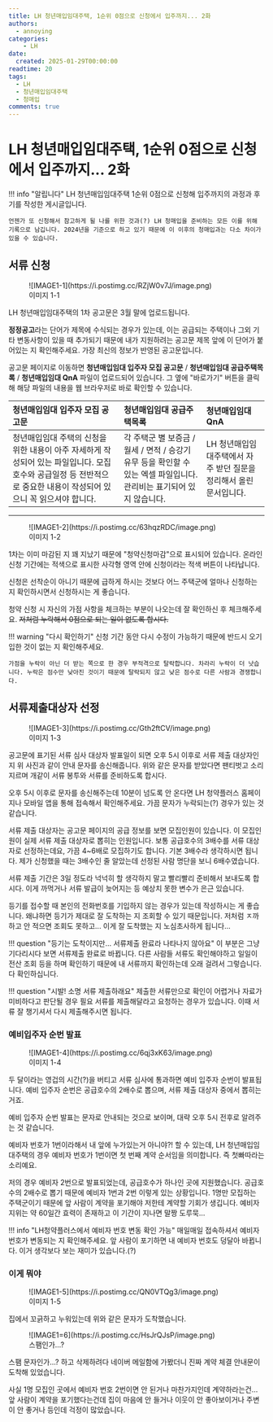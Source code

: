 ```yaml
---
title: LH 청년매입임대주택, 1순위 0점으로 신청에서 입주까지... 2화
authors:
  - annoying
categories:
    - LH
date: 
  created: 2025-01-29T00:00:00
readtime: 20
tags:
  - LH
  - 청년매입임대주택
  - 청매입
comments: true
---
```


<!-- more -->

# LH 청년매입임대주택, 1순위 0점으로 신청에서 입주까지... 2화

!!! info "알립니다"
    LH 청년매입임대주택 1순위 0점으로 신청해 입주까지의 과정과 후기를 작성한 게시글입니다.

    언젠가 또 신청해서 참고하게 될 나를 위한 것과(?) LH 청매입을 준비하는 모든 이를 위해 기록으로 남깁니다. 2024년을 기준으로 하고 있기 때문에 이 이후의 청매입과는 다소 차이가 있을 수 있습니다.

## 서류 신청
<figure markdown="span">
    ![IMAGE1-1](https://i.postimg.cc/RZjW0v7J/image.png)
    <figcaption>이미지 1-1</figcaption>
</figure>

LH 청년매입임대주택의 1차 공고문은 3월 말에 업로드됩니다.

**정정공고**라는 단어가 제목에 수식되는 경우가 있는데, 이는 공급되는 주택이나 그외 기타 변동사항이 있을 때 추가되기 때문에 내가 지원하려는 공고문 제목 앞에 이 단어가 붙어있는 지 확인해주세요. 가장 최신의 정보가 반영된 공고문입니다.

공고문 페이지로 이동하면 **청년매입임대 입주자 모집 공고문** / **청년매입임대 공급주택목록** / **청년매입임대 QnA** 파일이 업로드되어 있습니다. 그 옆에 "바로가기" 버튼을 클릭해 해당 파일의 내용을 웹 브라우저로 바로 확인할 수 있습니다.

|청년매입임대 입주자 모집 공고문|청년매입임대 공급주택목록|청년매입임대 QnA|
|:-----|:-----|:-----|
|청년매입임대 주택의 신청을 위한 내용이 아주 자세하게 작성되어 있는 파일입니다. 모집호수와 공급일정 등 전반적으로 중요한 내용이 작성되어 있으니 꼭 읽으셔야 합니다.|각 주택군 별 보증금 / 월세 / 면적 / 승강기 유무 등을 확인할 수 있는 엑셀 파일입니다.관리비는 표기되어 있지 않습니다.|LH 청년매입임대주택에서 자주 받던 질문을 정리해서 올린 문서입니다.|

<hr class="scissors">

<figure markdown="span">
    ![IMAGE1-2](https://i.postimg.cc/63hqzRDC/image.png)
    <figcaption>이미지 1-2</figcaption>
</figure>

1차는 이미 마감된 지 꽤 지났기 때문에 "청약신청마감"으로 표시되어 있습니다. 온라인 신청 기간에는 적색으로 표시한 사각형 영역 안에 신청이라는 적색 버튼이 나타납니다.

신청은 선착순이 아니기 때문에 급하게 하시는 것보다 어느 주택군에 얼마나 신청하는 지 확인하시면서 신청하시는 게 좋습니다.

청약 신청 시 자신의 가점 사항을 체크하는 부분이 나오는데 잘 확인하신 후 체크해주세요. ~~저처럼 누락해서 0점으로 되는 일이 없도록 합시다.~~

!!! warning "다시 확인하기"
    신청 기간 동안 다시 수정이 가능하기 때문에 반드시 오기입한 것이 없는 지 확인해주세요.

    가점을 누락이 아닌 더 받는 쪽으로 한 경우 부적격으로 탈락합니다. 차라리 누락이 더 낫습니다. 누락은 점수만 낮아진 것이기 때문에 탈락되지 않고 낮은 점수로 다른 사람과 경쟁합니다.

## 서류제출대상자 선정
<figure markdown="span">
    ![IMAGE1-3](https://i.postimg.cc/Gth2ftCV/image.png)
    <figcaption>이미지 1-3</figcaption>
</figure>

공고문에 표기된 서류 심사 대상자 발표일이 되면 오후 5시 이후로 서류 제출 대상자인지 위 사진과 같이 안내 문자를 송신해줍니다. 위와 같은 문자를 받았다면 팬티벗고 소리지르며 개같이 서류 봉투와 서류를 준비하도록 합시다.

오후 5시 이후로 문자를 송신해주는데 10분이 넘도록 안 온다면 LH 청약플러스 홈페이지나 모바일 앱을 통해 접속해서 확인해주세요. 가끔 문자가 누락되는(?) 경우가 있는 것 같습니다.

서류 제출 대상자는 공고문 페이지의 공급 정보를 보면 모집인원이 있습니다. 이 모집인원이 실제 서류 제출 대상자로 뽑히는 인원입니다. 보통 공급호수의 3배수를 서류 대상자로 선정하는데요, 가끔 4~6배로 모집하기도 합니다. 기본 3배수라 생각하시면 됩니다. 제가 신청했을 때는 3배수인 줄 알았는데 선정된 사람 명단을 보니 6배수였습니다.

서류 제출 기간은 3일 정도라 넉넉히 할 생각하지 말고 빨리빨리 준비해서 보내도록 합시다. 이게 까먹거나 서류 발급이 늦어지는 등 예상치 못한 변수가 은근 있습니다.

등기를 접수할 때 본인의 전화번호를 기입하지 않는 경우가 있는데 작성하시는 게 좋습니다. 왜냐하면 등기가 제대로 잘 도착하는 지 조회할 수 있기 때문입니다. 저처럼 ㅈ까하고 안 적으면 조회도 못하고... 이게 잘 도착했는 지 노심초사하게 됩니다...

!!! question "등기는 도착이지만... 서류제출 완료라 나타나지 않아요"
    이 부분은 그냥 기다리시다 보면 서류제출 완료로 바뀝니다. 다른 사람들 서류도 확인해야하고 일일이 전산 조회 등을 하며 확인하기 때문에 내 서류까지 확인하는데 오래 걸려서 그렇습니다. 다 확인하십니다.

!!! question "시발! 소명 서류 제출하래요"
    제출한 서류만으로 확인이 어렵거나 자료가 미비하다고 판단될 경우 필요 서류를 제출해달라고 요청하는 경우가 있습니다. 이때 서류 잘 챙기셔서 다시 제출해주시면 됩니다.
    
### 예비입주자 순번 발표
<figure markdown="span">
    ![IMAGE1-4](https://i.postimg.cc/6qj3xK63/image.png)
    <figcaption>이미지 1-4</figcaption>
</figure>

두 달이라는 영겁의 시간(?)을 버티고 서류 심사에 통과하면 예비 입주자 순번이 발표됩니다. 예비 입주자 순번은 공급호수의 2배수로 뽑으며, 서류 제출 대상자 중에서 뽑히는거죠.

예비 입주자 순번 발표는 문자로 안내되는 것으로 보이며, 대략 오후 5시 전후로 알려주는 것 같습니다.

예비자 번호가 1번이라해서 내 앞에 누가있는거 아니야?! 할 수 있는데, LH 청년매입임대주택의 경우 예비자 번호가 1번이면 첫 번째 계약 순서임을 의미합니다. 즉 첫빠따라는 소리예요.

저의 경우 예비자 2번으로 발표되었는데, 공급호수가 하나인 곳에 지원했습니다. 공급호수의 2배수로 뽑기 때문에 예비자 1번과 2번 이렇게 있는 상황입니다. 1명만 모집하는 주택군이기 때문에 앞 사람이 계약을 포기해야 저한테 계약할 기회가 생깁니다. 예비자 지위는 약 60일간 효력이 존재하고 이 기간이 지나면 말짱 도루묵...

!!! info "LH청약플러스에서 예비자 번호 변동 확인 가능"
    매일매일 접속하셔서 예비자 번호가 변동되는 지 확인해주세요. 앞 사람이 포기하면 내 예비자 번호도 덩달아 바뀝니다. 이거 생각보다 보는 재미가 있습니다.(?)

### 이게 뭐야
<figure markdown="span">
    ![IMAGE1-5](https://i.postimg.cc/QN0VTQg3/image.png)
    <figcaption>이미지 1-5</figcaption>
</figure>

집에서 꼬긁하고 누워있는데 위와 같은 문자가 도착했습니다.

<figure markdown="span">
    ![IMAGE1=6](https://i.postimg.cc/HsJrQJsP/image.png)
    <figcaption>스팸인가...?</figcaption>
</figure>

스팸 문자인가...? 하고 삭제하려다 네이버 메일함에 가봤더니 진짜 계약 체결 안내문이 도착해 있었습니다.

사실 1명 모집인 곳에서 예비자 번호 2번이면 안 된거나 마찬가지인데 계약하라는건... 앞 사람이 계약을 포기했다는건데 집이 마음에 안 들거나 이웃이 안 좋아보이거나 주변이 안 좋거나 등인데 걱정이 많았습니다.